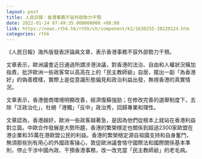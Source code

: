 ```yaml
---
layout: post
title: 人民日報：香港事務不容外部勢力干預
date: 2022-01-24 07:49:35.000000000 +08:00
link: https://news.rthk.hk/rthk/ch/component/k2/1630255-20220124.htm
categories: rthk
---
```


《人民日報》海外版發表評論員文章，表示香港事務不容外部勢力干預。

文章表示，歐洲議會近日通過所謂涉港決議，對香港的法治、自由和人權狀況橫加指責，批評歐洲一些政客常以高高在上的「民主教師爺」自居，擺出一副「為香港好」的偽善模樣，實際上是從意識形態偏見和政治利益出發，無視香港的真實情況。

文章表示，香港營商環境明顯改善，經濟復蘇強勁；在修改完善的選舉制度下，去除「泛政治化」，杜絕「港獨」「反中」政治秀，回歸專業和理性。
 
文章認為，香港越好，歐洲一些政客越著急，是因為他們從根本上就站在香港利益對立面。中歐合作發展是大勢所趨，香港的繁榮穩定也關係到超過2300家歐盟在港企業和35萬在港歐盟公民的利益。香港的繁榮穩定源自祖國支持和自身奮鬥，無須那些別有用心的外國政客操心，敦促歐洲議會恪守國際法和國際關係基本準則，停止干涉中國內政、干預香港事務，改一改充當「民主教師爺」的老毛病。
